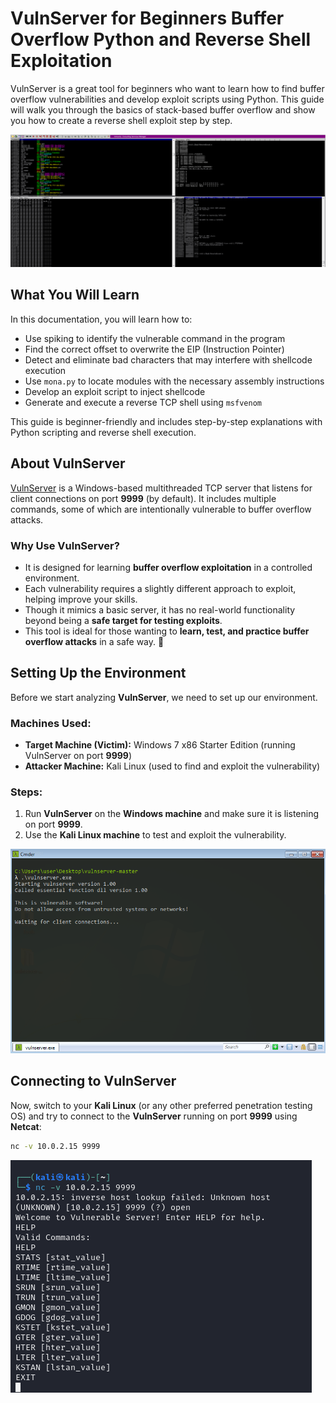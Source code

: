 # VulnServer for Beginners Buffer Overflow Python and Reverse Shell Exploitation
VulnServer is a great tool for beginners who want to learn how to find buffer overflow vulnerabilities and develop exploit scripts using Python. This guide will walk you through the basics of stack-based buffer overflow and show you how to create a reverse shell exploit step by step.


![Immunity Debugger Screenshot](Screenshots/1.png)


## What You Will Learn

In this documentation, you will learn how to:  

- Use spiking to identify the vulnerable command in the program  
- Find the correct offset to overwrite the EIP (Instruction Pointer)  
- Detect and eliminate bad characters that may interfere with shellcode execution  
- Use `mona.py` to locate modules with the necessary assembly instructions  
- Develop an exploit script to inject shellcode  
- Generate and execute a reverse TCP shell using `msfvenom`  

This guide is beginner-friendly and includes step-by-step explanations with Python scripting and reverse shell execution.  

## About VulnServer  

[VulnServer](https://github.com/stephenbradshaw/vulnserver) is a Windows-based multithreaded TCP server that listens for client connections on port **9999** (by default). It includes multiple commands, some of which are intentionally vulnerable to buffer overflow attacks.  

### Why Use VulnServer?  
- It is designed for learning **buffer overflow exploitation** in a controlled environment.  
- Each vulnerability requires a slightly different approach to exploit, helping improve your skills.  
- Though it mimics a basic server, it has no real-world functionality beyond being a **safe target for testing exploits**.  
- This tool is ideal for those wanting to **learn, test, and practice buffer overflow attacks** in a safe way. 🚀


## Setting Up the Environment  

Before we start analyzing **VulnServer**, we need to set up our environment.  

### Machines Used:  
- **Target Machine (Victim):** Windows 7 x86 Starter Edition (running VulnServer on port **9999**)  
- **Attacker Machine:** Kali Linux (used to find and exploit the vulnerability)  

### Steps:  
1. Run **VulnServer** on the **Windows machine** and make sure it is listening on port **9999**.  
2. Use the **Kali Linux machine** to test and exploit the vulnerability.  

![Immunity Debugger Screenshot](Screenshots/2.png)



## Connecting to VulnServer  
Now, switch to your **Kali Linux** (or any other preferred penetration testing OS) and try to connect to the **VulnServer** running on port **9999** using **Netcat**:  

```bash
nc -v 10.0.2.15 9999
```
![Netcat Screenshot](Screenshots/3.png) 


